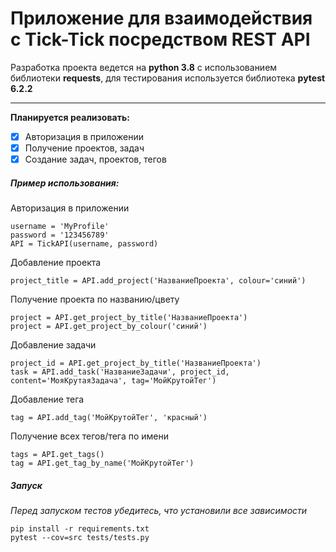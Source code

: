 # Приложение для взаимодействия с Tick-Tick посредством REST API

Разработка проекта ведется на **python 3.8** с использованием библиотеки **requests**, для тестирования используется библиотека **pytest 6.2.2**

------

<b>Планируется реализовать:</b>

- [x] Авторизация в приложении
- [x] Получение проектов, задач
- [x] Создание задач, проектов, тегов

##### Пример использования:

Авторизация в приложении

```
username = 'MyProfile'
password = '123456789'
API = TickAPI(username, password)
```

Добавление проекта

```
project_title = API.add_project('НазваниеПроекта', colour='синий')
```

Получение проекта по названию/цвету

```
project = API.get_project_by_title('НазваниеПроекта')
project = API.get_project_by_colour('синий')
```

Добавление задачи

```
project_id = API.get_project_by_title('НазваниеПроекта')
task = API.add_task('НазваниеЗадачи', project_id, content='МояКрутаяЗадача', tag='МойКрутойТег')
```

Добавление тега

```
tag = API.add_tag('МойКрутойТег', 'красный')
```

Получение всех тегов/тега по имени

```
tags = API.get_tags()
tag = API.get_tag_by_name('МойКрутойТег')
```

##### Запуск

*Перед запуском тестов убедитесь, что установили все зависимости*

```
pip install -r requirements.txt
pytest --cov=src tests/tests.py
```

